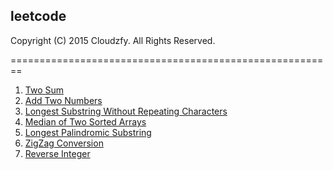 ## leetcode

Copyright (C) 2015 Cloudzfy. All Rights Reserved.

========================================================

1. [Two Sum](https://github.com/cloudzfy/leetcode/tree/master/001%20Two%20Sum)
2. [Add Two Numbers](https://github.com/cloudzfy/leetcode/tree/master/002%20Add%20Two%20Numbers)
3. [Longest Substring Without Repeating Characters](https://github.com/cloudzfy/leetcode/tree/master/003%20Longest%20Substring%20Without%20Repeating%20Characters)
4. [Median of Two Sorted Arrays](https://github.com/cloudzfy/leetcode/tree/master/004%20Median%20of%20Two%20Sorted%20Arrays)
5. [Longest Palindromic Substring](https://github.com/cloudzfy/leetcode/tree/master/005%20Longest%20Palindromic%20Substring)
6. [ZigZag Conversion](https://github.com/cloudzfy/leetcode/tree/master/006%20ZigZag%20Conversion)
7. [Reverse Integer](https://github.com/cloudzfy/leetcode/tree/master/007%20Reverse%20Integer%20)
